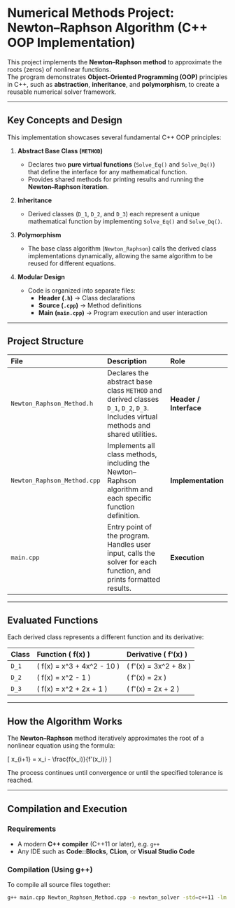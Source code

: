 # Numerical Methods Project: Newton–Raphson Algorithm (C++ OOP Implementation)

This project implements the **Newton–Raphson method** to approximate the roots (zeros) of nonlinear functions.  
The program demonstrates **Object-Oriented Programming (OOP)** principles in C++, such as **abstraction**, **inheritance**, and **polymorphism**, to create a reusable numerical solver framework.

---

##  Key Concepts and Design

This implementation showcases several fundamental C++ OOP principles:

1. **Abstract Base Class (`METHOD`)**  
   - Declares two **pure virtual functions** (`Solve_Eq()` and `Solve_Dq()`) that define the interface for any mathematical function.  
   - Provides shared methods for printing results and running the **Newton–Raphson iteration**.

2. **Inheritance**  
   - Derived classes (`D_1`, `D_2`, and `D_3`) each represent a unique mathematical function by implementing `Solve_Eq()` and `Solve_Dq()`.

3. **Polymorphism**  
   - The base class algorithm (`Newton_Raphson`) calls the derived class implementations dynamically, allowing the same algorithm to be reused for different equations.

4. **Modular Design**  
   - Code is organized into separate files:  
     - **Header (`.h`)** → Class declarations  
     - **Source (`.cpp`)** → Method definitions  
     - **Main (`main.cpp`)** → Program execution and user interaction

---

##  Project Structure

| File | Description | Role |
| :--- | :--- | :--- |
| `Newton_Raphson_Method.h` | Declares the abstract base class `METHOD` and derived classes `D_1`, `D_2`, `D_3`. Includes virtual methods and shared utilities. | **Header / Interface** |
| `Newton_Raphson_Method.cpp` | Implements all class methods, including the Newton–Raphson algorithm and each specific function definition. | **Implementation** |
| `main.cpp` | Entry point of the program. Handles user input, calls the solver for each function, and prints formatted results. | **Execution** |

---

##  Evaluated Functions

Each derived class represents a different function and its derivative:

| Class | Function \( f(x) \) | Derivative \( f'(x) \) |
| :--- | :--- | :--- |
| `D_1` | \( f(x) = x^3 + 4x^2 - 10 \) | \( f'(x) = 3x^2 + 8x \) |
| `D_2` | \( f(x) = x^2 - 1 \) | \( f'(x) = 2x \) |
| `D_3` | \( f(x) = x^2 + 2x + 1 \) | \( f'(x) = 2x + 2 \) |

---

##  How the Algorithm Works

The **Newton–Raphson** method iteratively approximates the root of a nonlinear equation using the formula:

\[
x_{i+1} = x_i - \frac{f(x_i)}{f'(x_i)}
\]

The process continues until convergence or until the specified tolerance is reached.

---

##  Compilation and Execution

### Requirements

- A modern **C++ compiler** (C++11 or later), e.g. `g++`
- Any IDE such as **Code::Blocks**, **CLion**, or **Visual Studio Code**

### Compilation (Using g++)

To compile all source files together:

```bash
g++ main.cpp Newton_Raphson_Method.cpp -o newton_solver -std=c++11 -lm
